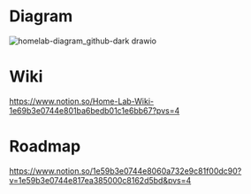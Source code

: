 # Diagram
![homelab-diagram_github-dark drawio](https://github.com/user-attachments/assets/1c9a5465-cdc2-4348-9069-f16a3400fd35)

# Wiki
https://www.notion.so/Home-Lab-Wiki-1e69b3e0744e801ba6bedb01c1e6bb67?pvs=4

# Roadmap
https://www.notion.so/1e59b3e0744e8060a732e9c81f00dc90?v=1e59b3e0744e817ea385000c8162d5bd&pvs=4
